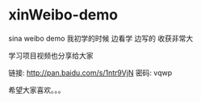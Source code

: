 # xinWeibo-demo
sina weibo demo 
我初学的时候 边看学 边写的 收获非常大

学习项目视频也分享给大家 

链接: http://pan.baidu.com/s/1ntr9VjN 密码: vqwp

希望大家喜欢。。。
